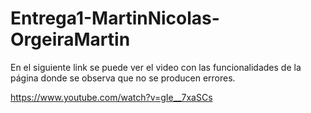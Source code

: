 # Entrega1-MartinNicolas-OrgeiraMartin

En el siguiente link se puede ver el video con las funcionalidades de la página donde se observa que no se producen errores.

https://www.youtube.com/watch?v=gIe__7xaSCs
